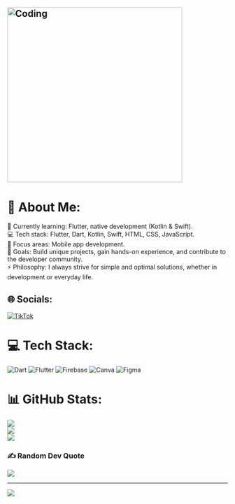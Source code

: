 ## <img align="center" alt="Coding" width="400" src="https://tenor.com/ru/view/rezero-subaru-subaru-spiderman-2098-re-zero-subaru-re-zero-subaru-death-stare-gif-12504471671407549520">


# 💫 About Me:
🌱 Currently learning: Flutter, native development (Kotlin & Swift).<br>💻 Tech stack: Flutter, Dart, Kotlin, Swift, HTML, CSS, JavaScript.<br>🎯 Focus areas: Mobile app development.<br>🚀 Goals: Build unique projects, gain hands-on experience, and contribute to the developer community.<br>⚡ Philosophy: I always strive for simple and optimal solutions, whether in development or everyday life.


## 🌐 Socials:
[![TikTok](https://img.shields.io/badge/TikTok-%23000000.svg?logo=TikTok&logoColor=white)](https://tiktok.com/@dolbobob0) 

# 💻 Tech Stack:
![Dart](https://img.shields.io/badge/dart-%230175C2.svg?style=for-the-badge&logo=dart&logoColor=white) ![Flutter](https://img.shields.io/badge/Flutter-%2302569B.svg?style=for-the-badge&logo=Flutter&logoColor=white) ![Firebase](https://img.shields.io/badge/firebase-a08021?style=for-the-badge&logo=firebase&logoColor=ffcd34) ![Canva](https://img.shields.io/badge/Canva-%2300C4CC.svg?style=for-the-badge&logo=Canva&logoColor=white) ![Figma](https://img.shields.io/badge/figma-%23F24E1E.svg?style=for-the-badge&logo=figma&logoColor=white)
# 📊 GitHub Stats:
![](https://github-readme-stats.vercel.app/api?username=dolbobob00&theme=blue_navy&hide_border=false&include_all_commits=true&count_private=true)<br/>
![](https://github-readme-streak-stats.herokuapp.com/?user=dolbobob00&theme=blue_navy&hide_border=false)<br/>
![](https://github-readme-stats.vercel.app/api/top-langs/?username=dolbobob00&theme=blue_navy&hide_border=false&include_all_commits=true&count_private=true&layout=compact)

### ✍️ Random Dev Quote
![](https://quotes-github-readme.vercel.app/api?type=horizontal&theme=radical)

---
[![](https://visitcount.itsvg.in/api?id=dolbobob00&icon=0&color=0)](https://visitcount.itsvg.in)
